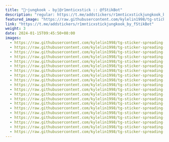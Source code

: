 ```yaml
---
title: "💎⌒jungkook ₊ by|@r1mnticxstick :: @fStikBot"
description: "regular: https://t.me/addstickers/r1mnticxstickjungkook_by_fStikBot"
featured_image: "https://raw.githubusercontent.com/kylelin1998/tg-sticker-spreading-worldwide-images/main/img/6937d7c3-d136-41b6-8193-2055e468765f.jpg"
link: "https://t.me/addstickers/r1mnticxstickjungkook_by_fStikBot"
weight: 3
date: 2024-01-15T09:45:50+08:00
images:
  - https://raw.githubusercontent.com/kylelin1998/tg-sticker-spreading-worldwide-images/main/img/6937d7c3-d136-41b6-8193-2055e468765f.jpg
  - https://raw.githubusercontent.com/kylelin1998/tg-sticker-spreading-worldwide-images/main/img/9db682c8-cf54-44ec-891f-54e5d39db05e.jpg
  - https://raw.githubusercontent.com/kylelin1998/tg-sticker-spreading-worldwide-images/main/img/e72c6c05-d5ed-4a7c-bbf8-841cd5c4631f.jpg
  - https://raw.githubusercontent.com/kylelin1998/tg-sticker-spreading-worldwide-images/main/img/8f192df0-a551-4886-9696-f87221d6be4a.jpg
  - https://raw.githubusercontent.com/kylelin1998/tg-sticker-spreading-worldwide-images/main/img/51640864-14d8-4ab8-a85e-b6ecde4c4bc0.jpg
  - https://raw.githubusercontent.com/kylelin1998/tg-sticker-spreading-worldwide-images/main/img/af284319-6465-457b-9d1b-72ac9c62e4b5.jpg
  - https://raw.githubusercontent.com/kylelin1998/tg-sticker-spreading-worldwide-images/main/img/fc4a8052-2780-49f6-a8d9-1fa10159bcd0.jpg
  - https://raw.githubusercontent.com/kylelin1998/tg-sticker-spreading-worldwide-images/main/img/80cd364f-9b18-448e-a47a-f1293a9e9310.jpg
  - https://raw.githubusercontent.com/kylelin1998/tg-sticker-spreading-worldwide-images/main/img/b3c93066-9aff-473c-bc25-278fa998e93b.jpg
  - https://raw.githubusercontent.com/kylelin1998/tg-sticker-spreading-worldwide-images/main/img/9ad1c04d-8266-45b0-8dd3-82c85c59d995.jpg
  - https://raw.githubusercontent.com/kylelin1998/tg-sticker-spreading-worldwide-images/main/img/8e83e63c-bb66-40da-b85d-8db14c06d0d8.jpg
  - https://raw.githubusercontent.com/kylelin1998/tg-sticker-spreading-worldwide-images/main/img/6a3ba59c-5818-4f7e-8e3e-a058d75477f0.jpg
  - https://raw.githubusercontent.com/kylelin1998/tg-sticker-spreading-worldwide-images/main/img/b7937916-1b92-4180-be0e-2fd6f9faa9fd.jpg
  - https://raw.githubusercontent.com/kylelin1998/tg-sticker-spreading-worldwide-images/main/img/998b8314-1fdd-45f7-a411-49ae039e7576.jpg
  - https://raw.githubusercontent.com/kylelin1998/tg-sticker-spreading-worldwide-images/main/img/8dcb496b-b930-4439-9b69-6c3761d76e74.jpg
  - https://raw.githubusercontent.com/kylelin1998/tg-sticker-spreading-worldwide-images/main/img/7cb1fd4f-895f-493a-b0f1-768b61f2ae7e.jpg
  - https://raw.githubusercontent.com/kylelin1998/tg-sticker-spreading-worldwide-images/main/img/82c7eed0-5b64-470d-8fbc-14182f351288.jpg
  - https://raw.githubusercontent.com/kylelin1998/tg-sticker-spreading-worldwide-images/main/img/9aa38d44-2303-447d-9f4f-d8ecf65caba6.jpg
  - https://raw.githubusercontent.com/kylelin1998/tg-sticker-spreading-worldwide-images/main/img/60cf043d-670b-4a70-965c-a755a9505b5c.jpg
  - https://raw.githubusercontent.com/kylelin1998/tg-sticker-spreading-worldwide-images/main/img/c887dd5d-35b7-45a3-a5e5-78d7c8a83123.jpg
---
```

